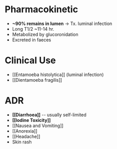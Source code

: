 # Pharmacokinetic
- **~90% remains in lumen** -> Tx. luminal infection
- Long T1/2 ~11-14 hr.
- Metabolized by glucoronidation
- Excreted in faeces

# Clinical Use
- [[Entamoeba histolytica]] (luminal infection)
- [[Dientamoeba fragilis]]

# ADR
- **[[Diarrhoea]]** -- usually self-limited
- **[[Iodine Toxicity]]**
- [[Nausea and Vomiting]]
- [[Anorexia]]
- [[Headache]]
- Skin rash
